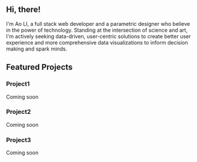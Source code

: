 <h2>Hi, there!</h2>
<p> I'm Ao LI, a full stack web developer and a parametric designer who believe in the power of technology. Standing at the intersection of science and art, I'm actively seeking data-driven, user-centric solutions to create better user experience and more comprehensive data visualizations to inform decision making and spark minds.</p>
<h2>Featured Projects</h2>
<h3>Project1</h3>
<p>Coming soon</p>
<h3>Project2</h3>
<p>Coming soon</p>
<h3>Project3</h3>
<p>Coming soon</p>

